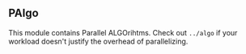 ## PAlgo

This module contains Parallel ALGOrihtms. Check out `../algo` if
your workload doesn't justify the overhead of parallelizing.